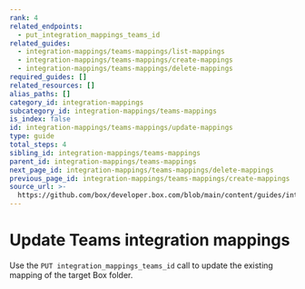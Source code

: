 ```yaml
---
rank: 4
related_endpoints:
  - put_integration_mappings_teams_id
related_guides:
  - integration-mappings/teams-mappings/list-mappings
  - integration-mappings/teams-mappings/create-mappings
  - integration-mappings/teams-mappings/delete-mappings
required_guides: []
related_resources: []
alias_paths: []
category_id: integration-mappings
subcategory_id: integration-mappings/teams-mappings
is_index: false
id: integration-mappings/teams-mappings/update-mappings
type: guide
total_steps: 4
sibling_id: integration-mappings/teams-mappings
parent_id: integration-mappings/teams-mappings
next_page_id: integration-mappings/teams-mappings/delete-mappings
previous_page_id: integration-mappings/teams-mappings/create-mappings
source_url: >-
  https://github.com/box/developer.box.com/blob/main/content/guides/integration-mappings/teams-mappings/update-mappings.md
---
```

# Update Teams integration mappings

Use the `PUT integration_mappings_teams_id` call to update the
existing mapping of the target Box folder.

<Samples id='put_integration_mappings_teams_id' >

</Samples>